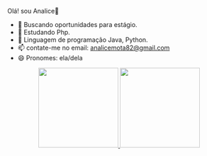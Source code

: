 Olá! sou Analice👋

- 🔭 Buscando oportunidades para estágio.
- 🌱 Estudando Php.
- 👯 Linguagem de programação Java, Python.
- 📫 contate-me no email: analicemota82@gmail.com
- 😄 Pronomes: ela/dela

<div align="center">
  <a href="https://github.com/analicee">
  <img height="180em" src="https://github-readme-stats.vercel.app/api?username=analicee&show_icons=true&theme=dracula&include_all_commits=true&count_private=true"/>
  <img height="180em" src="https://github-readme-stats.vercel.app/api/top-langs/?username=analicee&layout=compact&langs_count=7&theme=dracula"/>
</div>
